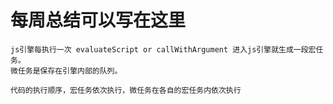 # 每周总结可以写在这里

    js引擎每执行一次 evaluateScript or callWithArgument 进入js引擎就生成一段宏任务。
    微任务是保存在引擎内部的队列。

    代码的执行顺序，宏任务依次执行，微任务在各自的宏任务内依次执行

    